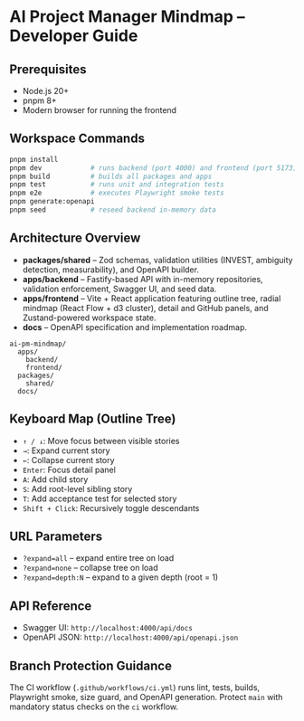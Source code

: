 # AI Project Manager Mindmap – Developer Guide

## Prerequisites
- Node.js 20+
- pnpm 8+
- Modern browser for running the frontend

## Workspace Commands
```bash
pnpm install
pnpm dev            # runs backend (port 4000) and frontend (port 5173)
pnpm build          # builds all packages and apps
pnpm test           # runs unit and integration tests
pnpm e2e            # executes Playwright smoke tests
pnpm generate:openapi
pnpm seed           # reseed backend in-memory data
```

## Architecture Overview
- **packages/shared** – Zod schemas, validation utilities (INVEST, ambiguity detection, measurability), and OpenAPI builder.
- **apps/backend** – Fastify-based API with in-memory repositories, validation enforcement, Swagger UI, and seed data.
- **apps/frontend** – Vite + React application featuring outline tree, radial mindmap (React Flow + d3 cluster), detail and GitHub panels, and Zustand-powered workspace state.
- **docs** – OpenAPI specification and implementation roadmap.

```
ai-pm-mindmap/
  apps/
    backend/
    frontend/
  packages/
    shared/
  docs/
```

## Keyboard Map (Outline Tree)
- `↑ / ↓`: Move focus between visible stories
- `→`: Expand current story
- `←`: Collapse current story
- `Enter`: Focus detail panel
- `A`: Add child story
- `S`: Add root-level sibling story
- `T`: Add acceptance test for selected story
- `Shift + Click`: Recursively toggle descendants

## URL Parameters
- `?expand=all` – expand entire tree on load
- `?expand=none` – collapse tree on load
- `?expand=depth:N` – expand to a given depth (root = 1)

## API Reference
- Swagger UI: `http://localhost:4000/api/docs`
- OpenAPI JSON: `http://localhost:4000/api/openapi.json`

## Branch Protection Guidance
The CI workflow (`.github/workflows/ci.yml`) runs lint, tests, builds, Playwright smoke, size guard, and OpenAPI generation. Protect `main` with mandatory status checks on the `ci` workflow.
